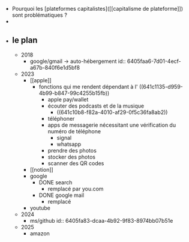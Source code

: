 - Pourquoi les [plateformes capitalistes]([[capitalisme de plateforme]]) sont problématiques ?
-
- ## le plan
	- 2018
		- google/gmail -> auto-hébergement
		  id:: 6405faa6-7d01-4ecf-a67b-840f6e1d5bf8
	- 2023
		- [[apple]]
			- fonctions qui me rendent dépendant à l' ((641c1135-d959-4b99-b847-99c4255b15fb))
				- apple pay/wallet
				- écouter des podcasts et de la musique
					- ((641c10b8-f82a-4010-af29-0f5c36fa8ab2))
				- téléphoner
				- apps de messagerie nécessitant une vérification du numéro de téléphone
					- signal
					- whatsapp
				- prendre des photos
				- stocker des photos
				- scanner des QR codes
		- [[notion]]
		- google
			- DONE search
				- remplacé par you.com
			- DONE google mail
				- remplacé
		- youtube
	- 2024
		- ms/github
		  id:: 6405fa83-dcaa-4b92-9f83-8974bb07b51e
	- 2025
		- amazon
